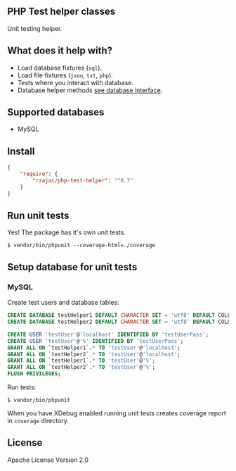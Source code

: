 ## PHP Test helper classes

Unit testing helper.

## What does it help with?

- Load database fixtures (`sql`).
- Load file fixtures (`json`, `txt`, `php`).
- Tests where you interact with database.
- Database helper methods [see database interface](src/Database/DbItf.php).

## Supported databases

- MySQL

## Install

```json
{
    "require": {
        "rzajac/php-test-helper": "^0.7"
    }
}
```

## Run unit tests

Yes! The package has it's own unit tests.

```
$ vendor/bin/phpunit --coverage-html=./coverage 
```

## Setup database for unit tests

### MySQL

Create test users and database tables:

```sql
CREATE DATABASE testHelper1 DEFAULT CHARACTER SET = 'utf8' DEFAULT COLLATE = 'utf8_general_ci';
CREATE DATABASE testHelper2 DEFAULT CHARACTER SET = 'utf8' DEFAULT COLLATE = 'utf8_general_ci';

CREATE USER 'testUser'@'localhost' IDENTIFIED BY 'testUserPass';
CREATE USER 'testUser'@'%' IDENTIFIED BY 'testUserPass';
GRANT ALL ON `testHelper1`.* TO 'testUser'@'localhost';
GRANT ALL ON `testHelper2`.* TO 'testUser'@'localhost';
GRANT ALL ON `testHelper1`.* TO 'testUser'@'%';
GRANT ALL ON `testHelper2`.* TO 'testUser'@'%';
FLUSH PRIVILEGES;
```

Run tests:

```
$ vendor/bin/phpunit
```

When you have XDebug enabled running unit tests creates coverage report in `coverage` directory.

## License

Apache License Version 2.0
